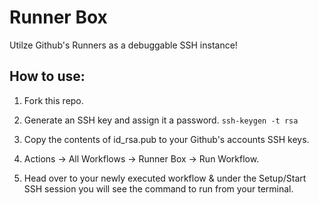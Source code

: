 # Runner Box
Utilze Github's Runners as a debuggable SSH instance!

## How to use:

1. Fork this repo.

2. Generate an SSH key and assign it a password.
   `ssh-keygen -t rsa`

3. Copy the contents of id_rsa.pub to your Github's accounts SSH keys.

4. Actions -> All Workflows -> Runner Box -> Run Workflow.

5. Head over to your newly executed workflow & under the Setup/Start SSH session you will see the command to run from your terminal.

